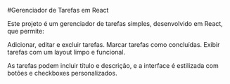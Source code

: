 #Gerenciador de Tarefas em React

Este projeto é um gerenciador de tarefas simples, desenvolvido em React, que permite:

Adicionar, editar e excluir tarefas.
Marcar tarefas como concluídas.
Exibir tarefas com um layout limpo e funcional.

As tarefas podem incluir título e descrição, e a interface é estilizada com botões e checkboxes personalizados.
